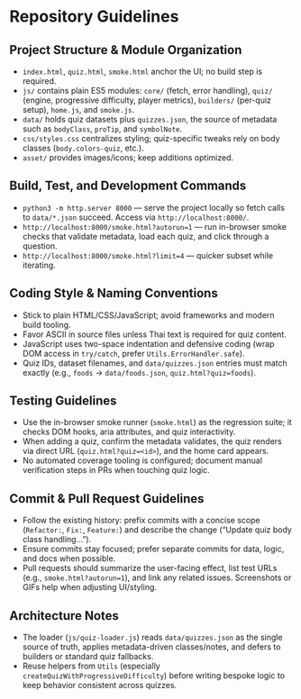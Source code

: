 # Repository Guidelines

## Project Structure & Module Organization
- `index.html`, `quiz.html`, `smoke.html` anchor the UI; no build step is required.
- `js/` contains plain ES5 modules: `core/` (fetch, error handling), `quiz/` (engine, progressive difficulty, player metrics), `builders/` (per-quiz setup), `home.js`, and `smoke.js`.
- `data/` holds quiz datasets plus `quizzes.json`, the source of metadata such as `bodyClass`, `proTip`, and `symbolNote`.
- `css/styles.css` centralizes styling; quiz-specific tweaks rely on body classes (`body.colors-quiz`, etc.).
- `asset/` provides images/icons; keep additions optimized.

## Build, Test, and Development Commands
- `python3 -m http.server 8000` — serve the project locally so fetch calls to `data/*.json` succeed. Access via `http://localhost:8000/`.
- `http://localhost:8000/smoke.html?autorun=1` — run in-browser smoke checks that validate metadata, load each quiz, and click through a question.
- `http://localhost:8000/smoke.html?limit=4` — quicker subset while iterating.

## Coding Style & Naming Conventions
- Stick to plain HTML/CSS/JavaScript; avoid frameworks and modern build tooling.
- Favor ASCII in source files unless Thai text is required for quiz content.
- JavaScript uses two-space indentation and defensive coding (wrap DOM access in `try/catch`, prefer `Utils.ErrorHandler.safe`).
- Quiz IDs, dataset filenames, and `data/quizzes.json` entries must match exactly (e.g., `foods` → `data/foods.json`, `quiz.html?quiz=foods`).

## Testing Guidelines
- Use the in-browser smoke runner (`smoke.html`) as the regression suite; it checks DOM hooks, aria attributes, and quiz interactivity.
- When adding a quiz, confirm the metadata validates, the quiz renders via direct URL (`quiz.html?quiz=<id>`), and the home card appears.
- No automated coverage tooling is configured; document manual verification steps in PRs when touching quiz logic.

## Commit & Pull Request Guidelines
- Follow the existing history: prefix commits with a concise scope (`Refactor:`, `Fix:`, `Feature:`) and describe the change (“Update quiz body class handling…”).
- Ensure commits stay focused; prefer separate commits for data, logic, and docs when possible.
- Pull requests should summarize the user-facing effect, list test URLs (e.g., `smoke.html?autorun=1`), and link any related issues. Screenshots or GIFs help when adjusting UI/styling.

## Architecture Notes
- The loader (`js/quiz-loader.js`) reads `data/quizzes.json` as the single source of truth, applies metadata-driven classes/notes, and defers to builders or standard quiz fallbacks.
- Reuse helpers from `Utils` (especially `createQuizWithProgressiveDifficulty`) before writing bespoke logic to keep behavior consistent across quizzes.
